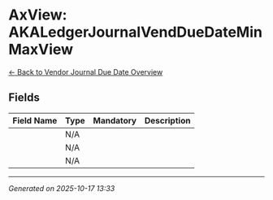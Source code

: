 # AxView: AKALedgerJournalVendDueDateMinMaxView

[← Back to Vendor Journal Due Date Overview](../README.md)

## Fields

| Field Name | Type | Mandatory | Description |
|------------|------|-----------|-------------|
|  | N/A |  |  |
|  | N/A |  |  |
|  | N/A |  |  |

---

*Generated on 2025-10-17 13:33*
